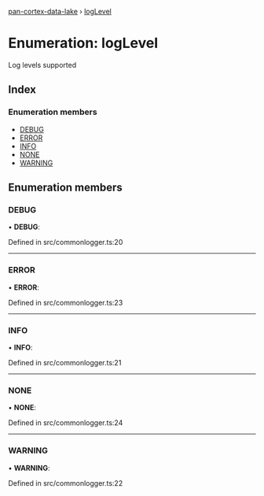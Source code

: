 [pan-cortex-data-lake](../README.md) › [logLevel](loglevel.md)

# Enumeration: logLevel

Log levels supported

## Index

### Enumeration members

* [DEBUG](loglevel.md#debug)
* [ERROR](loglevel.md#error)
* [INFO](loglevel.md#info)
* [NONE](loglevel.md#none)
* [WARNING](loglevel.md#warning)

## Enumeration members

###  DEBUG

• **DEBUG**:

Defined in src/commonlogger.ts:20

___

###  ERROR

• **ERROR**:

Defined in src/commonlogger.ts:23

___

###  INFO

• **INFO**:

Defined in src/commonlogger.ts:21

___

###  NONE

• **NONE**:

Defined in src/commonlogger.ts:24

___

###  WARNING

• **WARNING**:

Defined in src/commonlogger.ts:22
